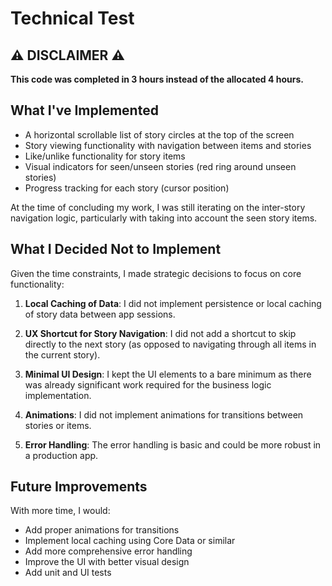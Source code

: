 # Technical Test

## ⚠️ DISCLAIMER ⚠️
**This code was completed in 3 hours instead of the allocated 4 hours.**

## What I've Implemented

- A horizontal scrollable list of story circles at the top of the screen
- Story viewing functionality with navigation between items and stories
- Like/unlike functionality for story items
- Visual indicators for seen/unseen stories (red ring around unseen stories)
- Progress tracking for each story (cursor position)

At the time of concluding my work, I was still iterating on the inter-story navigation logic, particularly with taking into account the seen story items.

## What I Decided Not to Implement

Given the time constraints, I made strategic decisions to focus on core functionality:

1. **Local Caching of Data**: I did not implement persistence or local caching of story data between app sessions.

2. **UX Shortcut for Story Navigation**: I did not add a shortcut to skip directly to the next story (as opposed to navigating through all items in the current story).

3. **Minimal UI Design**: I kept the UI elements to a bare minimum as there was already significant work required for the business logic implementation.

4. **Animations**: I did not implement animations for transitions between stories or items.

5. **Error Handling**: The error handling is basic and could be more robust in a production app.


## Future Improvements

With more time, I would:
- Add proper animations for transitions
- Implement local caching using Core Data or similar
- Add more comprehensive error handling
- Improve the UI with better visual design
- Add unit and UI tests
